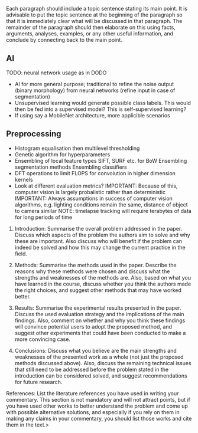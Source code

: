 <!-- SPDX-License-Identifier: zlib-acknowledgement -->
Each paragraph should include a topic sentence stating its main point. It is advisable to put the
topic sentence at the beginning of the paragraph so that it is immediately clear what will be
discussed in that paragraph. The remainder of the paragraph should then elaborate on this using
facts, arguments, analyses, examples, or any other useful information, and conclude by
connecting back to the main point.


## AI
TODO: neural network usage as in DODO
* AI for more general purpose; traditional to refine the noise output (binary morphology) from neural networks (refine input in case of segmentation)
* Unsupervised learning would generate possible class labels.
This would then be fed into a supervised model?
This is self-supervised learning?
* If using say a MobileNet architecture, more applicible scenarios
## Preprocessing
* Histogram equalisation then multilevel thresholding
* Genetic algorithm for hyperparameters
* Ensembling of local feature types SIFT, SURF etc. for BoW
  Ensembling segmentation methods
  Ensembling classifiers
* DFT operations to limit FLOPS for convolution in higher dimension kernels
* Look at different evaluation metrics?
IMPORTANT: Because of this, computer vision is largely probalistic rather than deterministic
IMPORTANT: Always assumptions in success of computer vision algorithms, e.g. lighting conditions remain the same, distance of object to camera similar
NOTE: timelapse tracking will require terabytes of data for long periods of time



1. Introduction: 
Summarise the overall problem addressed in the paper.
Discuss which aspects of the problem the authors aim to solve and why these are important. 
Also discuss who will benefit if the problem can indeed be solved and how this may change the current practice in the field.

2. Methods: 
Summarise the methods used in the paper. 
Describe the reasons why these methods were chosen and discuss what the strengths and weaknesses of the methods are. 
Also, based on what you have learned in the course, discuss whether you think the authors made the right choices,
and suggest other methods that may have worked better.

3. Results: 
Summarise the experimental results presented in the paper. 
Discuss the used evaluation strategy and the implications of the main findings. 
Also, comment on whether and why you think these findings will convince potential users to adopt the proposed method, and suggest other
experiments that could have been conducted to make a more convincing case.

4. Conclusions: 
Discuss what you believe are the main strengths and weaknesses of the presented work as a whole (not just the proposed methods discussed above). 
Also, discuss the remaining technical issues that still need to be addressed before the problem stated in the introduction can be
considered solved, and suggest recommendations for future research.

References: List the literature references you have used in writing your commentary. This section is
not mandatory and will not attract points, but if you have used other works to better understand the
problem and come up with possible alternative solutions, and especially if you rely on them in
making any claims in your commentary, you should list those works and cite them in the text.>
